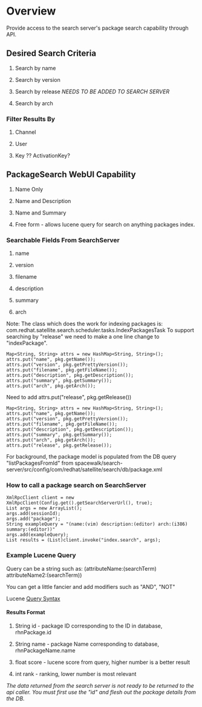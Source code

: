 # Overview

Provide access to the search server's package search capability through API.

## Desired Search Criteria

 1. Search by name

 1. Search by version
 1. Search by release        *NEEDS TO BE ADDED TO SEARCH SERVER*
 1. Search by arch
### Filter Results By

 1. Channel

 1. User
 1. Key ??   ActivationKey?
## PackageSearch WebUI Capability

 1. Name Only  

 1. Name and Description
 1. Name and Summary 
 1. Free form  - allows lucene query for search on anything packages index. 
### Searchable Fields From SearchServer

 1. name

 1. version
 1. filename
 1. description
 1. summary
 1. arch

Note: The class which does the work for indexing packages is: com.redhat.satellite.search.scheduler.tasks.IndexPackagesTask
  To support searching by "release" we need to make a one line change to "indexPackage".

    Map<String, String> attrs = new HashMap<String, String>();
    attrs.put("name", pkg.getName());
    attrs.put("version", pkg.getPrettyVersion());
    attrs.put("filename", pkg.getFileName());
    attrs.put("description", pkg.getDescription());
    attrs.put("summary", pkg.getSummary());
    attrs.put("arch", pkg.getArch()); 
 Need to add attrs.put("release", pkg.getRelease())

    Map<String, String> attrs = new HashMap<String, String>();
    attrs.put("name", pkg.getName());
    attrs.put("version", pkg.getPrettyVersion());
    attrs.put("filename", pkg.getFileName());
    attrs.put("description", pkg.getDescription());
    attrs.put("summary", pkg.getSummary());
    attrs.put("arch", pkg.getArch());
    attrs.put("release", pkg.getRelease());
For background, the package model is populated from the DB query "listPackagesFromId" from spacewalk/search-server/src/config/com/redhat/satellite/search/db/package.xml
### How to call a package search on SearchServer



    XmlRpcClient client = new XmlRpcClient(Config.get().getSearchServerUrl(), true);
    List args = new ArrayList();
    args.add(sessionId);
    args.add("package");
    String exampleQuery = "(name:(vim) description:(editor) arch:(i386) summary:(editor))"
    args.add(exampleQuery);
    List results = (List)client.invoke("index.search", args);
### Example Lucene Query

 Query can be a string such as: (attributeName:(searchTerm) attributeName2:(searchTerm))


 You can get a little fancier and add modifiers such as "AND", "NOT"

 Lucene [Query Syntax](http://lucene.apache.org/java/2_3_2/queryparsersyntax.html|Lucene)
#### Results Format

 1. String id  - package ID corresponding to the ID in database, rhnPackage.id

 1. String name - package Name corresponding to database, rhnPackageName.name
 1. float score - lucene score from query, higher number is a better result
 1. int rank - ranking, lower number is most relevant

 *The data returned from the search server is not ready to be returned to the api caller.  You must first use the "id" and flesh out the package details from the DB.*  



